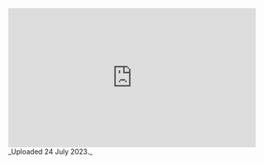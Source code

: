 
<iframe 
  src="https://drive.google.com/file/d/1IsMaAhvC_B6v4L6DkMgGFH20Kq8jfNTF/preview" 
  style="width:100%; aspect-ratio:16/9; border:0;"
  allowfullscreen>
</iframe>
_Uploaded 24 July 2023._

